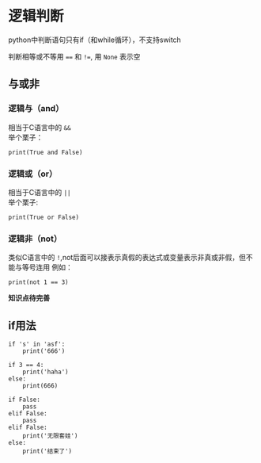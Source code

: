 # 逻辑判断

python中判断语句只有if（和while循环），不支持switch

判断相等或不等用 `==` 和 `!=`, 用 `None` 表示空


## 与或非

### 逻辑与（and）

相当于C语言中的 `&&`  
举个栗子：
```eval-python
print(True and False)
```

### 逻辑或（or）

相当于C语言中的 `||`  
举个栗子:
```eval-python
print(True or False)
```

### 逻辑非（not）

类似C语言中的 `!`,not后面可以接表示真假的表达式或变量表示非真或非假，但不能与等号连用
例如：
```eval-python
print(not 1 == 3)
```
**知识点待完善**


## if用法

```eval-python
if 's' in 'asf':
    print('666')
```

```eval-python
if 3 == 4:
    print('haha')
else:
    print(666)
```

```eval-python
if False:
    pass
elif False:
    pass
elif False:
    print('无限套娃')
else:
    print('结束了')
```

